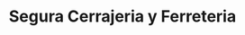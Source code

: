 ---
title: "Segura Cerrajeria y Ferreteria"
url: /bogota-d-c/segura-cerrajeria-y-ferreteria/
shop: Eisenwaren
---